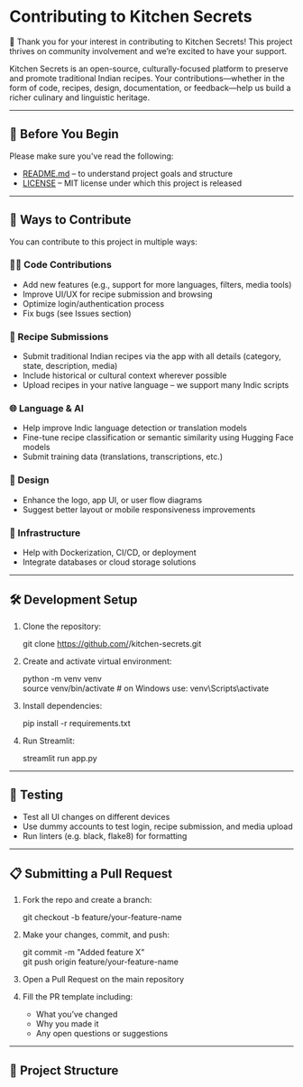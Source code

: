 # Contributing to Kitchen Secrets

🎉 Thank you for your interest in contributing to Kitchen Secrets! This project thrives on community involvement and we’re excited to have your support.

Kitchen Secrets is an open-source, culturally-focused platform to preserve and promote traditional Indian recipes. Your contributions—whether in the form of code, recipes, design, documentation, or feedback—help us build a richer culinary and linguistic heritage.

---

## 🧠 Before You Begin

Please make sure you've read the following:

- [README.md](./README.md) – to understand project goals and structure
- [LICENSE](./LICENSE) – MIT license under which this project is released

---

## 🚀 Ways to Contribute

You can contribute to this project in multiple ways:

### 👩‍💻 Code Contributions

- Add new features (e.g., support for more languages, filters, media tools)
- Improve UI/UX for recipe submission and browsing
- Optimize login/authentication process
- Fix bugs (see Issues section)

### 📝 Recipe Submissions

- Submit traditional Indian recipes via the app with all details (category, state, description, media)
- Include historical or cultural context wherever possible
- Upload recipes in your native language – we support many Indic scripts

### 🌐 Language & AI

- Help improve Indic language detection or translation models
- Fine-tune recipe classification or semantic similarity using Hugging Face models
- Submit training data (translations, transcriptions, etc.)

### 🎨 Design

- Enhance the logo, app UI, or user flow diagrams
- Suggest better layout or mobile responsiveness improvements

### 🔧 Infrastructure

- Help with Dockerization, CI/CD, or deployment
- Integrate databases or cloud storage solutions

---

## 🛠 Development Setup

1. Clone the repository:

   git clone https://github.com/<your-org>/kitchen-secrets.git

2. Create and activate virtual environment:

   python -m venv venv  
   source venv/bin/activate  # on Windows use: venv\Scripts\activate

3. Install dependencies:

   pip install -r requirements.txt

4. Run Streamlit:

   streamlit run app.py

---

## 🧪 Testing

- Test all UI changes on different devices
- Use dummy accounts to test login, recipe submission, and media upload
- Run linters (e.g. black, flake8) for formatting

---

## 📋 Submitting a Pull Request

1. Fork the repo and create a branch:

   git checkout -b feature/your-feature-name

2. Make your changes, commit, and push:

   git commit -m "Added feature X"  
   git push origin feature/your-feature-name

3. Open a Pull Request on the main repository

4. Fill the PR template including:
   - What you’ve changed
   - Why you made it
   - Any open questions or suggestions

---

## 🧩 Project Structure

